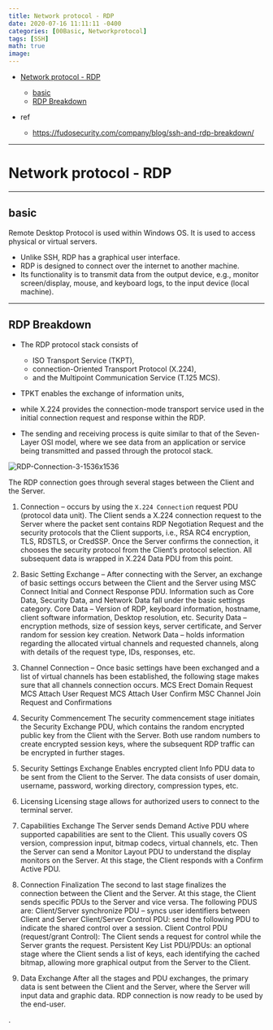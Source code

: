 ```yaml
---
title: Network protocol - RDP
date: 2020-07-16 11:11:11 -0400
categories: [00Basic, Networkprotocol]
tags: [SSH]
math: true
image:
---
```


- [Network protocol - RDP](#network-protocol---rdp)
  - [basic](#basic)
  - [RDP Breakdown](#rdp-breakdown)

- ref
  - https://fudosecurity.com/company/blog/ssh-and-rdp-breakdown/

---

# Network protocol - RDP

---

## basic


Remote Desktop Protocol is used within Windows OS. It is used to access physical or virtual servers.
- Unlike SSH, RDP has a graphical user interface.
- RDP is designed to connect over the internet to another machine.
- Its functionality is to transmit data from the output device, e.g., monitor screen/display, mouse, and keyboard logs, to the input device (local machine).


---

## RDP Breakdown

- The RDP protocol stack consists of
  - ISO Transport Service (TKPT),
  - connection-Oriented Transport Protocol (X.224),
  - and the Multipoint Communication Service (T.125 MCS).

- TPKT enables the exchange of information units,
- while X.224 provides the connection-mode transport service used in the initial connection request and response within the RDP.

- The sending and receiving process is quite similar to that of the Seven-Layer OSI model, where we see data from an application or service being transmitted and passed through the protocol stack.

![RDP-Connection-3-1536x1536](https://i.imgur.com/5zTKODg.png)




The RDP connection goes through several stages between the Client and the Server.

1. Connection – occurs by using the `X.224 Connectio`n request PDU (protocol data unit). The Client sends a X.224 connection request to the Server where the packet sent contains RDP Negotiation Request and the security protocols that the Client supports, i.e., RSA RC4 encryption, TLS, RDSTLS, or CredSSP. Once the Server confirms the connection, it chooses the security protocol from the Client’s protocol selection. All subsequent data is wrapped in X.224 Data PDU from this point.

2. Basic Setting Exchange – After connecting with the Server, an exchange of basic settings occurs between the Client and the Server using MSC Connect Initial and Connect Response PDU. Information such as Core Data, Security Data, and Network Data fall under the basic settings category.
Core Data – Version of RDP, keyboard information, hostname, client software information, Desktop resolution, etc.
Security Data – encryption methods, size of session keys, server certificate, and Server random for session key creation.
Network Data – holds information regarding the allocated virtual channels and requested channels, along with details of the request type, IDs, responses, etc.

3. Channel Connection – Once basic settings have been exchanged and a list of virtual channels has been established, the following stage makes sure that all channels connection occurs.
MCS Erect Domain Request
MCS Attach User Request
MCS Attach User Confirm
MSC Channel Join Request and Confirmations

4. Security Commencement
The security commencement stage initiates the Security Exchange PDU, which contains the random encrypted public key from the Client with the Server. Both use random numbers to create encrypted session keys, where the subsequent RDP traffic can be encrypted in further stages.

5. Security Settings Exchange
Enables encrypted client Info PDU data to be sent from the Client to the Server. The data consists of user domain, username, password, working directory, compression types, etc.

6. Licensing
Licensing stage allows for authorized users to connect to the terminal server.

7. Capabilities Exchange
The Server sends Demand Active PDU where supported capabilities are sent to the Client. This usually covers OS version, compression input, bitmap codecs, virtual channels, etc. Then the Server can send a Monitor Layout PDU to understand the display monitors on the Server. At this stage, the Client responds with a Confirm Active PDU.

8. Connection Finalization
The second to last stage finalizes the connection between the Client and the Server. At this stage, the Client sends specific PDUs to the Server and vice versa.
The following PDUS are:
Client/Server synchronize PDU – syncs user identifiers between Client and Server
Client/Server Control PDU: send the following PDU to indicate the shared control over a session.
Client Control PDU (request/grant Control): The Client sends a request for control while the Server grants the request.
Persistent Key List PDU/PDUs: an optional stage where the Client sends a list of keys, each identifying the cached bitmap, allowing more graphical output from the Server to the Client.

9. Data Exchange
After all the stages and PDU exchanges, the primary data is sent between the Client and the Server, where the Server will input data and graphic data. RDP connection is now ready to be used by the end-user.





.
